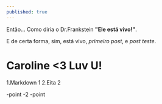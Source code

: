 ```yaml
---
published: true
---
```

Então... Como diria o Dr.Frankstein **"Ele está vivo!"**.

E de certa forma, sim, está vivo, _primeiro post_, e _post teste_.


# Caroline <3 Luv U!


1.Markdown 1
2.Eita 2

-point
-2
-point